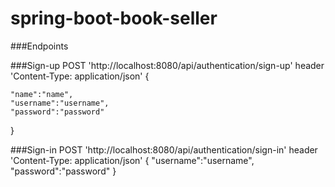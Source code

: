 # spring-boot-book-seller




###Endpoints

###Sign-up
POST 'http://localhost:8080/api/authentication/sign-up' 
header 'Content-Type: application/json' 
{

    "name":"name",
    "username":"username",
    "password":"password"
}


###Sign-in
POST 'http://localhost:8080/api/authentication/sign-in' 
header 'Content-Type: application/json' 
{
"username":"username",
"password":"password"
}
